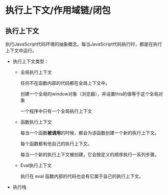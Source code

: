 # 执行上下文/作用域链/闭包

## 执行上下文
执行JavaScript代码环境的抽象概念。每当JavaScript代码执行时，都是在执行上下文中运行。

- 执行上下文类型：
   - 全局执行上下文

     任何不在函数内部的代码都在全局上下文中。
     
     创建一个全局的window对象（浏览器），并设置this的值等于这个全局对象
     
     一个程序中只有一个全局执行上下文
     
   - 函数执行上下文

     每当一个函数<kbd>**被调用**</kbd>的时候，都会为该函数创建一个新的执行上下文。
     
     每个函数都有他自己的执行上下文。
     
     每当一个新的执行上下文被创建，它会按定义的顺序执行一系列步骤。
     
   - Eval执行上下文

     执行在 eval 函数内部的代码也会有它属于自己的执行上下文。
- 执行栈
